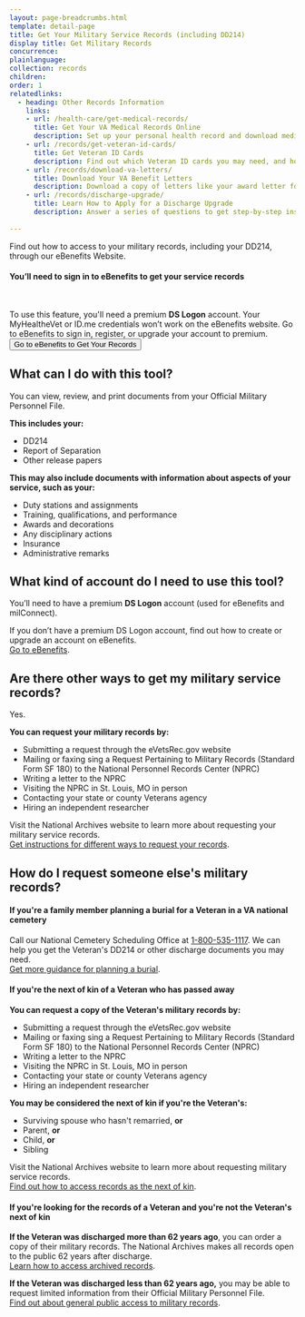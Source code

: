 ```yaml
---
layout: page-breadcrumbs.html
template: detail-page
title: Get Your Military Service Records (including DD214)
display title: Get Military Records
concurrence: 
plainlanguage: 
collection: records
children: 
order: 1
relatedlinks:
  - heading: Other Records Information
    links:
    - url: /health-care/get-medical-records/
      title: Get Your VA Medical Records Online
      description: Set up your personal health record and download medical records, reports, and images to share with your VA and non-VA doctors.
    - url: /records/get-veteran-id-cards/
      title: Get Veteran ID Cards
      description: Find out which Veteran ID cards you may need, and how to request them. 
    - url: /records/download-va-letters/
      title: Download Your VA Benefit Letters
      description: Download a copy of letters like your award letter for certain benefits.
    - url: /records/discharge-upgrade/
      title: Learn How to Apply for a Discharge Upgrade
      description: Answer a series of questions to get step-by-step instructions on how to apply for a discharge upgrade or correction. If your discharge gets upgraded, you'll be eligible for the VA benefits you earned during your period of service.
 
---
```


<div itemscope itemtype="http://schema.org/FAQPage">
<div itemprop="description" class="va-introtext">

Find out how to access to your military records, including your DD214, through our eBenefits Website. 

</div>

<div class="va-sign-in-alert usa-alert usa-alert-info">
  <div class="usa-alert-body">
    <h4 class="usa-alert-heading">You’ll need to sign in to eBenefits to get your service records</h4>
    <br>
  <p class="usa-alert-text">To use this feature, you'll need a premium <b>DS Logon</b> account. Your MyHealtheVet or ID.me credentials won’t work on the eBenefits website. Go to eBenefits to sign in, register, or upgrade your account to premium.<br>    
      <button class="usa-button-primary">Go to eBenefits to Get Your Records</button>
    </p>
  </div>
</div>

<div itemscope itemtype="http://schema.org/Question">

<h2 itemprop="name">What can I do with this tool?</h2>
<div itemprop="acceptedAnswer" itemscope itemtype="http://schema.org/Answer">
<div itemprop="text">

You can view, review, and print documents from your Official Military Personnel File. 

<b>This includes your:</b>
<ul>
  <li>DD214</li>
  <li>Report of Separation</li>
  <li>Other release papers</li>
</ul>

<b>This may also include documents with information about aspects of your service, such as your:</b>
<ul>
  <li>Duty stations and assignments</li>
  <li>Training, qualifications, and performance</li>
  <li>Awards and decorations</li>
  <li>Any disciplinary actions</li>
  <li>Insurance</li>
  <li>Administrative remarks</li>
</ul>

</div>
</div>
</div>

<div itemscope itemtype="http://schema.org/Question">

<h2 itemprop="name">What kind of account do I need to use this tool?</h2>
<div itemprop="acceptedAnswer" itemscope itemtype="http://schema.org/Answer">
<div itemprop="text">

You’ll need to have a premium <b>DS Logon</b> account (used for eBenefits and milConnect). 

If you don’t have a premium DS Logon account, find out how to create or upgrade an account on eBenefits. <br>
<a href="https://www.ebenefits.va.gov/ebenefits/about/feature?feature=military-personnel-file">Go to eBenefits</a>.

</div>
</div>
</div>

<div itemscope itemtype="http://schema.org/Question">

<h2 itemprop="name">Are there other ways to get my military service records?</h2>
<div itemprop="acceptedAnswer" itemscope itemtype="http://schema.org/Answer">
<div itemprop="text">

Yes. 

<b>You can request your military records by:</b>

<ul>
  <li>Submitting a request through the eVetsRec.gov website</li>
  <li>Mailing or faxing sing a Request Pertaining to Military Records (Standard Form SF 180) to the National Personnel Records Center (NPRC)</li>
  <li>Writing a letter to the NPRC</li>
  <li>Visiting the NPRC in St. Louis, MO in person</li>
  <li>Contacting your state or county Veterans agency</li>
  <li>Hiring an independent researcher</li>
</ul>
  
Visit the National Archives website to learn more about requesting your military service records. <br>
<a href="https://www.archives.gov/veterans/military-service-records">Get instructions for different ways to request your records</a>.

</div>
</div>
</div>

<div itemscope itemtype="http://schema.org/Question">

<h2 itemprop="name">How do I request someone else's military records?</h2>
<div itemprop="acceptedAnswer" itemscope itemtype="http://schema.org/Answer">
<div itemprop="text">

<h4>If you're a family member planning a burial for a Veteran in a VA national cemetery</h4>

Call our National Cemetery Scheduling Office at <a href="tel:+18005351117">1-800-535-1117</a>. We can help you get the Veteran's DD214 or other discharge documents you may need. <br>
<a href="https://www.vets.gov/burials-and-memorials/burial-planning/">Get more guidance for planning a burial</a>.

<h4>If you're the next of kin of a Veteran who has passed away</h4>

<b>You can request a copy of the Veteran's military records by:</b>
<ul>
  <li>Submitting a request through the eVetsRec.gov website</li>
  <li>Mailing or faxing sing a Request Pertaining to Military Records (Standard Form SF 180) to the National Personnel Records Center (NPRC)</li>
  <li>Writing a letter to the NPRC</li>
  <li>Visiting the NPRC in St. Louis, MO in person</li>
  <li>Contacting your state or county Veterans agency</li>
  <li>Hiring an independent researcher</li>
</ul>
  
<b>You may be considered the next of kin if you're the Veteran's:</b>
<ul>
  <li>Surviving spouse who hasn't remarried, <b>or</b></li>
  <li>Parent, <b>or</b></li>
  <li>Child, <b>or</b></li>
  <li>Sibling
</ul>

Visit the National Archives website to learn more about requesting military service records. <br>
<a href="https://www.archives.gov/personnel-records-center/ompf-access">Find out how to access records as the next of kin</a>.

<h4>If you're looking for the records of a Veteran and you're not the Veteran's next of kin</h4>

<b>If the Veteran was discharged more than 62 years ago</b>, you can order a copy of their military records. The National Archives makes all records open to the public 62 years after discharge. <br>
<a href="https://www.archives.gov/personnel-records-center/military-personnel/ompf-archival-requests">Learn how to access archived records</a>. <br>

<b>If the Veteran was discharged less than 62 years ago,</b> you may be able to request limited information from their Official Military Personnel File. <br>
<a href="https://www.archives.gov/personnel-records-center/ompf-access-public">Find out about general public access to military records</a>.

</div>
</div>
</div>
</div>
